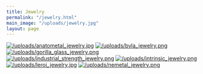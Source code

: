 ```yaml
---
title: Jewelry
permalink: "/jewelry.html"
main_image: "/uploads/jewelry.jpg"
layout: page
---
```


[![/uploads/anatometal_jewelry.jpg](anatometal_jewelry.jpg)](http://anatometal.com/)
[![/uploads/bvla_jewelry.png](bvla_jewelry.png)](http://bodyvision.net/)
[![/uploads/gorilla_glass_jewelry.png](gorilla_glass_jewelry.png)](http://www.getgorilla.com/)
[![/uploads/industrial_strength_jewelry.png](industrial_strength_jewelry.png)](http://www.isbodyjewelry.com/)
[![/uploads/intrinsic_jewelry.png](intrinsic_jewelry.png)](http://intrinsicbody.com/)
[![/uploads/leroi_jewelry.jpg](leroi_jewelry.jpg)](http://leroi.com/)
[![/uploads/nemetal_jewelry.png](nemetal_jewelry.png)](http://www.neometal.com/)
